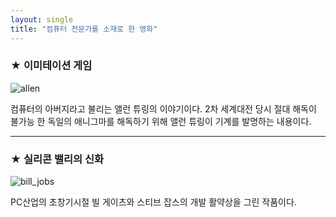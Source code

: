 ```yaml
---
layout: single
title: "컴퓨터 전문가를 소재로 한 영화"
---
```

### ★ 이미테이션 게임
![allen](/assets/imaages/allen.png)

컴퓨터의 아버지라고 불리는 앨런 튜링의 이야기이다. 2차 세계대전 당시 절대 해독이 불가능 한 독일의 애니그마를 해독하기 위해 앨런 튜링이 기계를 발명하는 내용이다. 

--- 
### ★ 실리콘 밸리의 신화 
![bill_jobs][silicon]

[silicon]: https://lh3.googleusercontent.com/tgjKYiRl57-_YwEeQd9ktTCm_EKetaGApvx7i8VgoppNcCE3T3CqDVNk0BcaWeXAKWncIZhDtRsHaNc=w1920-h969
PC산업의 초창기시절 빌 게이츠와 스티브 잡스의 개발 활약상을 그린 작품이다.  

